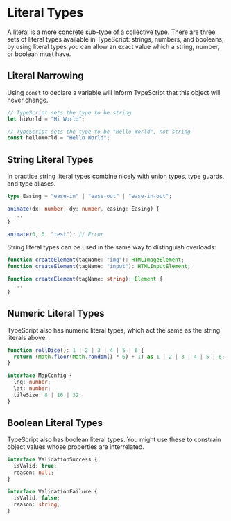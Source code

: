 # Literal Types

A literal is a more concrete sub-type of a collective type. There are three sets of literal types available in TypeScript: strings, numbers, and booleans; by using literal types you can allow an exact value which a string, number, or boolean must have.

## Literal Narrowing

Using `const` to declare a variable will inform TypeScript that this object will never change.

```ts
// TypeScript sets the type to be string
let hiWorld = "Hi World";

// TypeScript sets the type to be "Hello World", not string
const helloWorld = "Hello World";
```

## String Literal Types

In practice string literal types combine nicely with union types, type guards, and type aliases.

```ts
type Easing = "ease-in" | "ease-out" | "ease-in-out";

animate(dx: number, dy: number, easing: Easing) {
  ...
}

animate(0, 0, "test"); // Error
```

String literal types can be used in the same way to distinguish overloads:

```ts
function createElement(tagName: "img"): HTMLImageElement;
function createElement(tagName: "input"): HTMLInputElement;

function createElement(tagName: string): Element {
  ...
}
```

## Numeric Literal Types

TypeScript also has numeric literal types, which act the same as the string literals above.

```ts
function rollDice(): 1 | 2 | 3 | 4 | 5 | 6 {
  return (Math.floor(Math.random() * 6) + 1) as 1 | 2 | 3 | 4 | 5 | 6;
}

interface MapConfig {
  lng: number;
  lat: number;
  tileSize: 8 | 16 | 32;
}
```

## Boolean Literal Types

TypeScript also has boolean literal types. You might use these to constrain object values whose properties are interrelated.

```ts
interface ValidationSuccess {
  isValid: true;
  reason: null;
}

interface ValidationFailure {
  isValid: false;
  reason: string;
}
```
